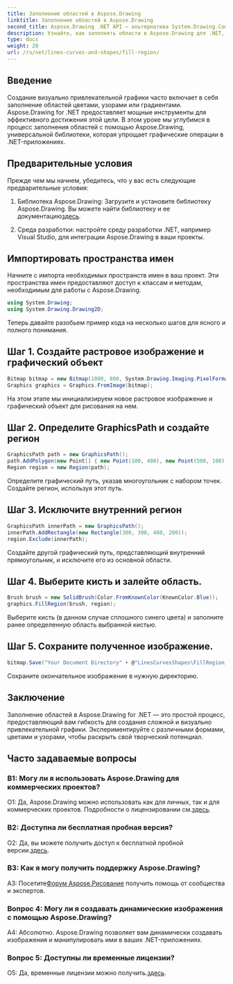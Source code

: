 ```yaml
---
title: Заполнение областей в Aspose.Drawing
linktitle: Заполнение областей в Aspose.Drawing
second_title: Aspose.Drawing .NET API — альтернатива System.Drawing.Common
description: Узнайте, как заполнять области в Aspose.Drawing для .NET, с помощью этого пошагового руководства. Совершенствуйте свои навыки графического дизайна без особых усилий.
type: docs
weight: 20
url: /ru/net/lines-curves-and-shapes/fill-region/
---
```

## Введение

Создание визуально привлекательной графики часто включает в себя заполнение областей цветами, узорами или градиентами. Aspose.Drawing for .NET предоставляет мощные инструменты для эффективного достижения этой цели. В этом уроке мы углубимся в процесс заполнения областей с помощью Aspose.Drawing, универсальной библиотеки, которая упрощает графические операции в .NET-приложениях.

## Предварительные условия

Прежде чем мы начнем, убедитесь, что у вас есть следующие предварительные условия:

1.  Библиотека Aspose.Drawing: Загрузите и установите библиотеку Aspose.Drawing. Вы можете найти библиотеку и ее документацию[здесь](https://reference.aspose.com/drawing/net/).

2. Среда разработки: настройте среду разработки .NET, например Visual Studio, для интеграции Aspose.Drawing в ваши проекты.

## Импортировать пространства имен

Начните с импорта необходимых пространств имен в ваш проект. Эти пространства имен предоставляют доступ к классам и методам, необходимым для работы с Aspose.Drawing.

```csharp
using System.Drawing;
using System.Drawing.Drawing2D;
```


Теперь давайте разобьем пример кода на несколько шагов для ясного и полного понимания.

## Шаг 1. Создайте растровое изображение и графический объект

```csharp
Bitmap bitmap = new Bitmap(1000, 800, System.Drawing.Imaging.PixelFormat.Format32bppPArgb);
Graphics graphics = Graphics.FromImage(bitmap);
```

На этом этапе мы инициализируем новое растровое изображение и графический объект для рисования на нем.

## Шаг 2. Определите GraphicsPath и создайте регион

```csharp
GraphicsPath path = new GraphicsPath();
path.AddPolygon(new Point[] { new Point(100, 400), new Point(500, 100), new Point(900, 400), new Point(500, 700) });
Region region = new Region(path);
```

Определите графический путь, указав многоугольник с набором точек. Создайте регион, используя этот путь.

## Шаг 3. Исключите внутренний регион

```csharp
GraphicsPath innerPath = new GraphicsPath();
innerPath.AddRectangle(new Rectangle(300, 300, 400, 200));
region.Exclude(innerPath);
```

Создайте другой графический путь, представляющий внутренний прямоугольник, и исключите его из основной области.

## Шаг 4. Выберите кисть и залейте область.

```csharp
Brush brush = new SolidBrush(Color.FromKnownColor(KnownColor.Blue));
graphics.FillRegion(brush, region);
```

Выберите кисть (в данном случае сплошного синего цвета) и заполните ранее определенную область выбранной кистью.

## Шаг 5. Сохраните полученное изображение.

```csharp
bitmap.Save("Your Document Directory" + @"LinesCurvesShapes\FillRegion_out.png");
```

Сохраните окончательное изображение в нужную директорию.

## Заключение

Заполнение областей в Aspose.Drawing for .NET — это простой процесс, предоставляющий вам гибкость для создания сложной и визуально привлекательной графики. Экспериментируйте с различными формами, цветами и узорами, чтобы раскрыть свой творческий потенциал.

## Часто задаваемые вопросы

### В1: Могу ли я использовать Aspose.Drawing для коммерческих проектов?

 О1: Да, Aspose.Drawing можно использовать как для личных, так и для коммерческих проектов. Подробности о лицензировании см.[здесь](https://purchase.aspose.com/buy).

### В2: Доступна ли бесплатная пробная версия?

 О2: Да, вы можете получить доступ к бесплатной пробной версии.[здесь](https://releases.aspose.com/).

### В3: Как я могу получить поддержку Aspose.Drawing?

 A3: Посетите[Форум Aspose.Рисование](https://forum.aspose.com/c/diagram/17) получить помощь от сообщества и экспертов.

### Вопрос 4: Могу ли я создавать динамические изображения с помощью Aspose.Drawing?

А4: Абсолютно. Aspose.Drawing позволяет вам динамически создавать изображения и манипулировать ими в ваших .NET-приложениях.

### Вопрос 5: Доступны ли временные лицензии?

 О5: Да, временные лицензии можно получить.[здесь](https://purchase.aspose.com/temporary-license/).